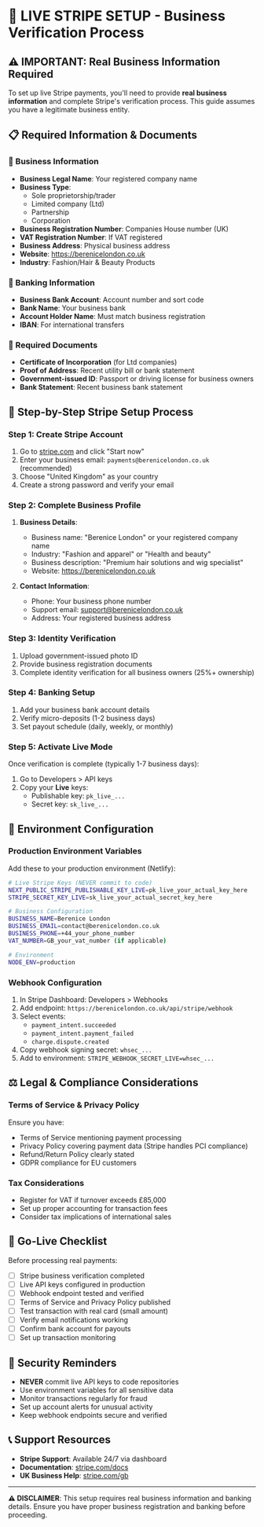 # 🚀 LIVE STRIPE SETUP - Business Verification Process

## ⚠️ IMPORTANT: Real Business Information Required

To set up live Stripe payments, you'll need to provide **real business information** and complete Stripe's verification process. This guide assumes you have a legitimate business entity.

## 📋 Required Information & Documents

### 🏢 Business Information
- **Business Legal Name**: Your registered company name
- **Business Type**:
  - Sole proprietorship/trader
  - Limited company (Ltd)
  - Partnership
  - Corporation
- **Business Registration Number**: Companies House number (UK)
- **VAT Registration Number**: If VAT registered
- **Business Address**: Physical business address
- **Website**: https://berenicelondon.co.uk
- **Industry**: Fashion/Hair & Beauty Products

### 🏦 Banking Information
- **Business Bank Account**: Account number and sort code
- **Bank Name**: Your business bank
- **Account Holder Name**: Must match business registration
- **IBAN**: For international transfers

### 📄 Required Documents
- **Certificate of Incorporation** (for Ltd companies)
- **Proof of Address**: Recent utility bill or bank statement
- **Government-issued ID**: Passport or driving license for business owners
- **Bank Statement**: Recent business bank statement

## 🚀 Step-by-Step Stripe Setup Process

### Step 1: Create Stripe Account
1. Go to [stripe.com](https://stripe.com) and click "Start now"
2. Enter your business email: `payments@berenicelondon.co.uk` (recommended)
3. Choose "United Kingdom" as your country
4. Create a strong password and verify your email

### Step 2: Complete Business Profile
1. **Business Details**:
   - Business name: "Berenice London" or your registered company name
   - Industry: "Fashion and apparel" or "Health and beauty"
   - Business description: "Premium hair solutions and wig specialist"
   - Website: https://berenicelondon.co.uk

2. **Contact Information**:
   - Phone: Your business phone number
   - Support email: support@berenicelondon.co.uk
   - Address: Your registered business address

### Step 3: Identity Verification
1. Upload government-issued photo ID
2. Provide business registration documents
3. Complete identity verification for all business owners (25%+ ownership)

### Step 4: Banking Setup
1. Add your business bank account details
2. Verify micro-deposits (1-2 business days)
3. Set payout schedule (daily, weekly, or monthly)

### Step 5: Activate Live Mode
Once verification is complete (typically 1-7 business days):
1. Go to Developers > API keys
2. Copy your **Live** keys:
   - Publishable key: `pk_live_...`
   - Secret key: `sk_live_...`

## 🔧 Environment Configuration

### Production Environment Variables
Add these to your production environment (Netlify):

```bash
# Live Stripe Keys (NEVER commit to code)
NEXT_PUBLIC_STRIPE_PUBLISHABLE_KEY_LIVE=pk_live_your_actual_key_here
STRIPE_SECRET_KEY_LIVE=sk_live_your_actual_secret_key_here

# Business Configuration
BUSINESS_NAME=Berenice London
BUSINESS_EMAIL=contact@berenicelondon.co.uk
BUSINESS_PHONE=+44_your_phone_number
VAT_NUMBER=GB_your_vat_number (if applicable)

# Environment
NODE_ENV=production
```

### Webhook Configuration
1. In Stripe Dashboard: Developers > Webhooks
2. Add endpoint: `https://berenicelondon.co.uk/api/stripe/webhook`
3. Select events:
   - `payment_intent.succeeded`
   - `payment_intent.payment_failed`
   - `charge.dispute.created`
4. Copy webhook signing secret: `whsec_...`
5. Add to environment: `STRIPE_WEBHOOK_SECRET_LIVE=whsec_...`

## ⚖️ Legal & Compliance Considerations

### Terms of Service & Privacy Policy
Ensure you have:
- Terms of Service mentioning payment processing
- Privacy Policy covering payment data (Stripe handles PCI compliance)
- Refund/Return Policy clearly stated
- GDPR compliance for EU customers

### Tax Considerations
- Register for VAT if turnover exceeds £85,000
- Set up proper accounting for transaction fees
- Consider tax implications of international sales

## 🎯 Go-Live Checklist

Before processing real payments:
- [ ] Stripe business verification completed
- [ ] Live API keys configured in production
- [ ] Webhook endpoint tested and verified
- [ ] Terms of Service and Privacy Policy published
- [ ] Test transaction with real card (small amount)
- [ ] Verify email notifications working
- [ ] Confirm bank account for payouts
- [ ] Set up transaction monitoring

## 🚨 Security Reminders

- **NEVER** commit live API keys to code repositories
- Use environment variables for all sensitive data
- Monitor transactions regularly for fraud
- Set up account alerts for unusual activity
- Keep webhook endpoints secure and verified

## 📞 Support Resources

- **Stripe Support**: Available 24/7 via dashboard
- **Documentation**: [stripe.com/docs](https://stripe.com/docs)
- **UK Business Help**: [stripe.com/gb](https://stripe.com/gb)

---

**⚠️ DISCLAIMER**: This setup requires real business information and banking details. Ensure you have proper business registration and banking before proceeding.
